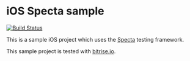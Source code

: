 # iOS Specta sample

[![Build Status](https://www.bitrise.io/app/0467ab4e159e8b6b.svg?token=h_Nh_g0BorPf9WdaGq54Lw&branch=master)](https://www.bitrise.io/app/0467ab4e159e8b6b)

This is a sample iOS project which
uses the [Specta](https://github.com/specta/specta)
testing framework.

This sample project is tested with [bitrise.io](https://bitrise.io/).